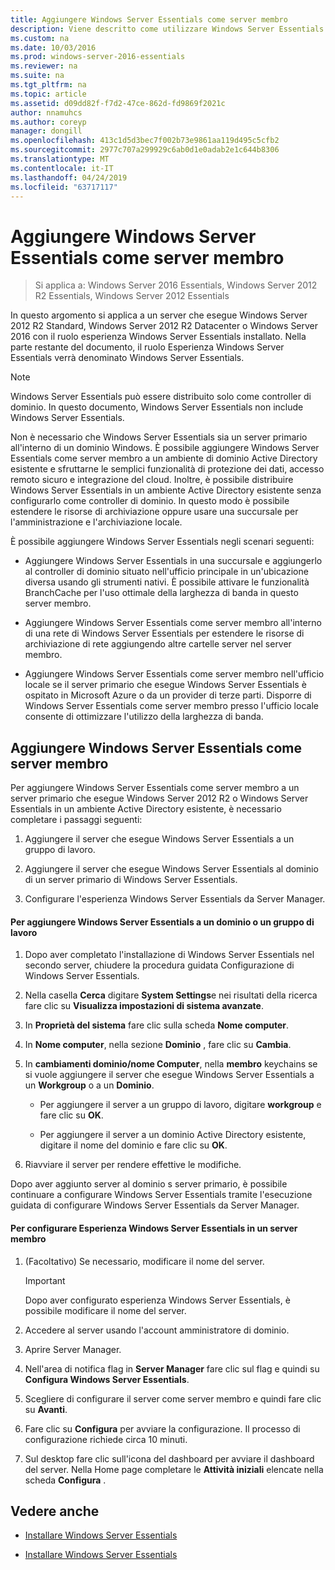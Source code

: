 ```yaml
---
title: Aggiungere Windows Server Essentials come server membro
description: Viene descritto come utilizzare Windows Server Essentials
ms.custom: na
ms.date: 10/03/2016
ms.prod: windows-server-2016-essentials
ms.reviewer: na
ms.suite: na
ms.tgt_pltfrm: na
ms.topic: article
ms.assetid: d09dd82f-f7d2-47ce-862d-fd9869f2021c
author: nnamuhcs
ms.author: coreyp
manager: dongill
ms.openlocfilehash: 413c1d5d3bec7f002b73e9861aa119d495c5cfb2
ms.sourcegitcommit: 2977c707a299929c6ab0d1e0adab2e1c644b8306
ms.translationtype: MT
ms.contentlocale: it-IT
ms.lasthandoff: 04/24/2019
ms.locfileid: "63717117"
---
```

# <a name="add-windows-server-essentials-as-a-member-server"></a>Aggiungere Windows Server Essentials come server membro

>Si applica a: Windows Server 2016 Essentials, Windows Server 2012 R2 Essentials, Windows Server 2012 Essentials

In questo argomento si applica a un server che esegue Windows Server 2012 R2 Standard, Windows Server 2012 R2 Datacenter o Windows Server 2016 con il ruolo esperienza Windows Server Essentials installato. Nella parte restante del documento, il ruolo Esperienza Windows Server Essentials verrà denominato Windows Server Essentials.  
  
> [!NOTE]
>   Windows Server Essentials può essere distribuito solo come controller di dominio. In questo documento, Windows Server Essentials non include Windows Server Essentials.  
  
 Non è necessario che Windows Server Essentials sia un server primario all'interno di un dominio Windows. È possibile aggiungere Windows Server Essentials come server membro a un ambiente di dominio Active Directory esistente e sfruttarne le semplici funzionalità di protezione dei dati, accesso remoto sicuro e integrazione del cloud. Inoltre, è possibile distribuire Windows Server Essentials in un ambiente Active Directory esistente senza configurarlo come controller di dominio. In questo modo è possibile estendere le risorse di archiviazione oppure usare una succursale per l'amministrazione e l'archiviazione locale.  
  
 È possibile aggiungere Windows Server Essentials negli scenari seguenti:  
  
-   Aggiungere Windows Server Essentials in una succursale e aggiungerlo al controller di dominio situato nell'ufficio principale in un'ubicazione diversa usando gli strumenti nativi. È possibile attivare le funzionalità BranchCache per l'uso ottimale della larghezza di banda in questo server membro.  
  
-   Aggiungere Windows Server Essentials come server membro all'interno di una rete di Windows Server Essentials per estendere le risorse di archiviazione di rete aggiungendo altre cartelle server nel server membro.  
  
-   Aggiungere Windows Server Essentials come server membro nell'ufficio locale se il server primario che esegue Windows Server Essentials è ospitato in Microsoft Azure o da un provider di terze parti. Disporre di Windows Server Essentials come server membro presso l'ufficio locale consente di ottimizzare l'utilizzo della larghezza di banda.  
  
## <a name="adding-windows-server-essentials-as-a-member-server"></a>Aggiungere Windows Server Essentials come server membro  
 Per aggiungere Windows Server Essentials come server membro a un server primario che esegue Windows Server 2012 R2 o Windows Server Essentials in un ambiente Active Directory esistente, è necessario completare i passaggi seguenti:  
  
1.  Aggiungere il server che esegue Windows Server Essentials a un gruppo di lavoro.  
  
2.  Aggiungere il server che esegue Windows Server Essentials al dominio di un server primario di Windows Server Essentials.  
  
3.  Configurare l'esperienza Windows Server Essentials da Server Manager.  
  
#### <a name="to-join-windows-server-essentials-to-a-workgroup-or-domain"></a>Per aggiungere Windows Server Essentials a un dominio o un gruppo di lavoro  
  
1.  Dopo aver completato l'installazione di Windows Server Essentials nel secondo server, chiudere la procedura guidata Configurazione di Windows Server Essentials.  
  
2.  Nella casella **Cerca** digitare **System Settings**e nei risultati della ricerca fare clic su **Visualizza impostazioni di sistema avanzate**.  
  
3.  In **Proprietà del sistema** fare clic sulla scheda **Nome computer**.  
  
4.  In **Nome computer**, nella sezione **Dominio** , fare clic su **Cambia**.  
  
5.  In **cambiamenti dominio/nome Computer**, nella **membro** keychains se si vuole aggiungere il server che esegue Windows Server Essentials a un **Workgroup** o a un **Dominio**.  
  
    -   Per aggiungere il server a un gruppo di lavoro, digitare **workgroup** e fare clic su **OK**.  
  
    -   Per aggiungere il server a un dominio Active Directory esistente, digitare il nome del dominio e fare clic su **OK**.  
  
6.  Riavviare il server per rendere effettive le modifiche.  
  
 Dopo aver aggiunto server al dominio s server primario, è possibile continuare a configurare Windows Server Essentials tramite l'esecuzione guidata di configurare Windows Server Essentials da Server Manager.  
  
#### <a name="to-configure-windows-server-essentials-experience-on-a-member-server"></a>Per configurare Esperienza Windows Server Essentials in un server membro  
  
1.  (Facoltativo) Se necessario, modificare il nome del server.  
  
    > [!IMPORTANT]
    >  Dopo aver configurato esperienza Windows Server Essentials, è possibile modificare il nome del server.  
  
2.  Accedere al server usando l'account amministratore di dominio.  
  
3.  Aprire Server Manager.  
  
4.  Nell'area di notifica flag in **Server Manager** fare clic sul flag e quindi su **Configura Windows Server Essentials**.  
  
5.  Scegliere di configurare il server come server membro e quindi fare clic su **Avanti**.  
  
6.  Fare clic su **Configura** per avviare la configurazione. Il processo di configurazione richiede circa 10 minuti.  
  
7.  Sul desktop fare clic sull'icona del dashboard per avviare il dashboard del server. Nella Home page completare le **Attività iniziali** elencate nella scheda **Configura** .  
  
## <a name="see-also"></a>Vedere anche  
  

-   [Installare Windows Server Essentials](Install-Windows-Server-Essentials.md)

-   [Installare Windows Server Essentials](../install/Install-Windows-Server-Essentials.md)

